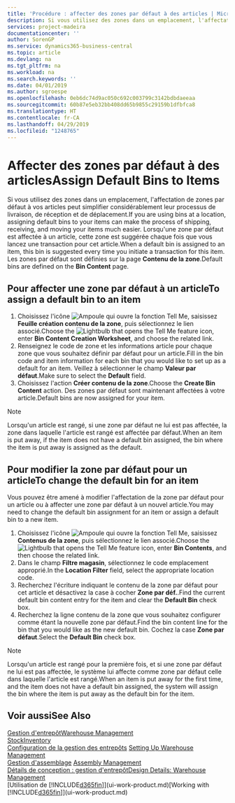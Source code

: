 ```yaml
---
title: 'Procédure : affecter des zones par défaut à des articles | Microsoft Docs'
description: Si vous utilisez des zones dans un emplacement, l'affectation de zones par défaut à vos articles peut simplifier considérablement leur processus de livraison, de réception et de déplacement. Lorsqu'une zone par défaut est affectée à un article, cette zone est suggérée chaque fois que vous lancez une transaction pour cet article.
services: project-madeira
documentationcenter: ''
author: SorenGP
ms.service: dynamics365-business-central
ms.topic: article
ms.devlang: na
ms.tgt_pltfrm: na
ms.workload: na
ms.search.keywords: ''
ms.date: 04/01/2019
ms.author: sgroespe
ms.openlocfilehash: 0eb6dc74d9ac050c692c003799c3142bdbdaeeaa
ms.sourcegitcommit: 60b87e5eb32bb408dd65b9855c29159b1dfbfca8
ms.translationtype: HT
ms.contentlocale: fr-CA
ms.lasthandoff: 04/29/2019
ms.locfileid: "1248765"
---
```

# <a name="assign-default-bins-to-items"></a><span data-ttu-id="dcb64-104">Affecter des zones par défaut à des articles</span><span class="sxs-lookup"><span data-stu-id="dcb64-104">Assign Default Bins to Items</span></span>
<span data-ttu-id="dcb64-105">Si vous utilisez des zones dans un emplacement, l'affectation de zones par défaut à vos articles peut simplifier considérablement leur processus de livraison, de réception et de déplacement.</span><span class="sxs-lookup"><span data-stu-id="dcb64-105">If you are using bins at a location, assigning default bins to your items can make the process of shipping, receiving, and moving your items much easier.</span></span> <span data-ttu-id="dcb64-106">Lorsqu'une zone par défaut est affectée à un article, cette zone est suggérée chaque fois que vous lancez une transaction pour cet article.</span><span class="sxs-lookup"><span data-stu-id="dcb64-106">When a default bin is assigned to an item, this bin is suggested every time you initiate a transaction for this item.</span></span> <span data-ttu-id="dcb64-107">Les zones par défaut sont définies sur la page **Contenu de la zone**.</span><span class="sxs-lookup"><span data-stu-id="dcb64-107">Default bins are defined on the **Bin Content** page.</span></span>  

## <a name="to-assign-a-default-bin-to-an-item"></a><span data-ttu-id="dcb64-108">Pour affecter une zone par défaut à un article</span><span class="sxs-lookup"><span data-stu-id="dcb64-108">To assign a default bin to an item</span></span>
1.  <span data-ttu-id="dcb64-109">Choisissez l'icône ![Ampoule qui ouvre la fonction Tell Me](media/ui-search/search_small.png "Dites-moi ce que vous voulez faire"), saisissez **Feuille création contenu de la zone**, puis sélectionnez le lien associé.</span><span class="sxs-lookup"><span data-stu-id="dcb64-109">Choose the ![Lightbulb that opens the Tell Me feature](media/ui-search/search_small.png "Tell me what you want to do") icon, enter **Bin Content Creation Worksheet**, and choose the related link.</span></span>  
2.  <span data-ttu-id="dcb64-110">Renseignez le code de zone et les informations article pour chaque zone que vous souhaitez définir par défaut pour un article.</span><span class="sxs-lookup"><span data-stu-id="dcb64-110">Fill in the bin code and item information for each bin that you would like to set up as a default for an item.</span></span> <span data-ttu-id="dcb64-111">Veillez à sélectionner le champ **Valeur par défaut**.</span><span class="sxs-lookup"><span data-stu-id="dcb64-111">Make sure to select the **Default** field.</span></span>  
3.  <span data-ttu-id="dcb64-112">Choisissez l'action **Créer contenu de la zone**.</span><span class="sxs-lookup"><span data-stu-id="dcb64-112">Choose the **Create Bin Content** action.</span></span> <span data-ttu-id="dcb64-113">Des zones par défaut sont maintenant affectées à votre article.</span><span class="sxs-lookup"><span data-stu-id="dcb64-113">Default bins are now assigned for your item.</span></span>  

> [!NOTE]  
>  <span data-ttu-id="dcb64-114">Lorsqu'un article est rangé, si une zone par défaut ne lui est pas affectée, la zone dans laquelle l'article est rangé est affectée par défaut.</span><span class="sxs-lookup"><span data-stu-id="dcb64-114">When an item is put away, if the item does not have a default bin assigned, the bin where the item is put away is assigned as the default.</span></span>  

## <a name="to-change-the-default-bin-for-an-item"></a><span data-ttu-id="dcb64-115">Pour modifier la zone par défaut pour un article</span><span class="sxs-lookup"><span data-stu-id="dcb64-115">To change the default bin for an item</span></span>  
<span data-ttu-id="dcb64-116">Vous pouvez être amené à modifier l'affectation de la zone par défaut pour un article ou à affecter une zone par défaut à un nouvel article.</span><span class="sxs-lookup"><span data-stu-id="dcb64-116">You may need to change the default bin assignment for an item or assign a default bin to a new item.</span></span>    
1.  <span data-ttu-id="dcb64-117">Choisissez l'icône ![Ampoule qui ouvre la fonction Tell Me](media/ui-search/search_small.png "Dites-moi ce que vous voulez faire"), saisissez **Contenus de la zone**, puis sélectionnez le lien associé.</span><span class="sxs-lookup"><span data-stu-id="dcb64-117">Choose the ![Lightbulb that opens the Tell Me feature](media/ui-search/search_small.png "Tell me what you want to do") icon, enter **Bin Contents**, and then choose the related link.</span></span>  
2.  <span data-ttu-id="dcb64-118">Dans le champ **Filtre magasin**, sélectionnez le code emplacement approprié.</span><span class="sxs-lookup"><span data-stu-id="dcb64-118">In the **Location Filter** field, select the appropriate location code.</span></span>  
3.  <span data-ttu-id="dcb64-119">Recherchez l'écriture indiquant le contenu de la zone par défaut pour cet article et désactivez la case à cocher **Zone par déf.**.</span><span class="sxs-lookup"><span data-stu-id="dcb64-119">Find the current default bin content entry for the item and clear the **Default Bin** check box.</span></span>  
4.  <span data-ttu-id="dcb64-120">Recherchez la ligne contenu de la zone que vous souhaitez configurer comme étant la nouvelle zone par défaut.</span><span class="sxs-lookup"><span data-stu-id="dcb64-120">Find the bin content line for the bin that you would like as the new default bin.</span></span> <span data-ttu-id="dcb64-121">Cochez la case **Zone par défaut**.</span><span class="sxs-lookup"><span data-stu-id="dcb64-121">Select the **Default Bin** check box.</span></span>  

> [!NOTE]  
>  <span data-ttu-id="dcb64-122">Lorsqu'un article est rangé pour la première fois, et si une zone par défaut ne lui est pas affectée, le système lui affecte comme zone par défaut celle dans laquelle l'article est rangé.</span><span class="sxs-lookup"><span data-stu-id="dcb64-122">When an item is put away for the first time, and the item does not have a default bin assigned, the system will assign the bin where the item is put away as the default bin for the item.</span></span>  

## <a name="see-also"></a><span data-ttu-id="dcb64-123">Voir aussi</span><span class="sxs-lookup"><span data-stu-id="dcb64-123">See Also</span></span>  
[<span data-ttu-id="dcb64-124">Gestion d'entrepôt</span><span class="sxs-lookup"><span data-stu-id="dcb64-124">Warehouse Management</span></span>](warehouse-manage-warehouse.md)  
[<span data-ttu-id="dcb64-125">Stock</span><span class="sxs-lookup"><span data-stu-id="dcb64-125">Inventory</span></span>](inventory-manage-inventory.md)  
<span data-ttu-id="dcb64-126">[Configuration de la gestion des entrepôts](warehouse-setup-warehouse.md)   </span><span class="sxs-lookup"><span data-stu-id="dcb64-126">[Setting Up Warehouse Management](warehouse-setup-warehouse.md)   </span></span>  
<span data-ttu-id="dcb64-127">[Gestion d'assemblage](assembly-assemble-items.md)  </span><span class="sxs-lookup"><span data-stu-id="dcb64-127">[Assembly Management](assembly-assemble-items.md)  </span></span>  
[<span data-ttu-id="dcb64-128">Détails de conception : gestion d'entrepôt</span><span class="sxs-lookup"><span data-stu-id="dcb64-128">Design Details: Warehouse Management</span></span>](design-details-warehouse-management.md)  
<span data-ttu-id="dcb64-129">[Utilisation de [!INCLUDE[d365fin](includes/d365fin_md.md)]](ui-work-product.md)</span><span class="sxs-lookup"><span data-stu-id="dcb64-129">[Working with [!INCLUDE[d365fin](includes/d365fin_md.md)]](ui-work-product.md)</span></span>
